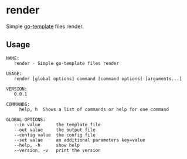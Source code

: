 # render

Simple [go-template](https://golang.org/pkg/text/template/) files render.

## Usage

    NAME:
       render - Simple go-template files render

    USAGE:
       render [global options] command [command options] [arguments...]

    VERSION:
       0.0.1

    COMMANDS:
         help, h  Shows a list of commands or help for one command

    GLOBAL OPTIONS:
       --in value      the template file
       --out value     the output file
       --config value  the config file
       --set value     an additional parameters key=value
       --help, -h      show help
       --version, -v   print the version